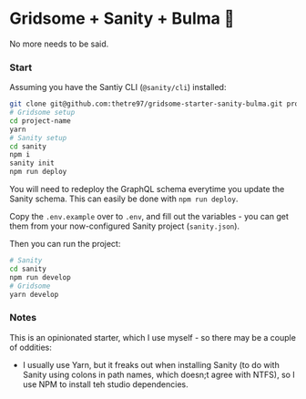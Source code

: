 # Gridsome + Sanity + Bulma 🚀

No more needs to be said.

### Start

Assuming you have the Santiy CLI (`@sanity/cli`) installed:
```sh
git clone git@github.com:thetre97/gridsome-starter-sanity-bulma.git project-name
# Gridsome setup
cd project-name
yarn
# Sanity setup
cd sanity
npm i
sanity init
npm run deploy
```

You will need to redeploy the GraphQL schema everytime you update the Sanity schema. This can easily be done with `npm run deploy`.

Copy the `.env.example` over to `.env`, and fill out the variables - you can get them from your now-configured Sanity project (`sanity.json`).

Then you can run the project:
```sh
# Sanity
cd sanity
npm run develop
# Gridsome
yarn develop
```

### Notes

This is an opinionated starter, which I use myself - so there may be a couple of oddities:

- I usually use Yarn, but it freaks out when installing Sanity (to do with Sanity using colons in path names, which doesn;t agree with NTFS), so I use NPM to install teh studio dependencies.
